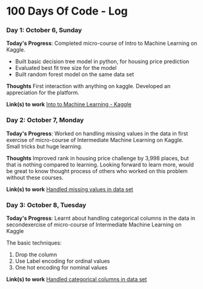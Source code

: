 # 100 Days Of Code - Log

### Day 1: October 6, Sunday

**Today's Progress**: Completed micro-course of Intro to Machine Learning on Kaggle.

- Built basic decision tree model in python, for housing price prediction
- Evaluated best fit tree size for the model
- Built random forest model on the same data set

**Thoughts** First interaction with anything on kaggle. Developed an appreciation for the platform.

**Link(s) to work**
[Into to Machine Learning - Kaggle](https://github.com/nikunjbhalla/kaggle-courses/tree/master/1.%20Intro%20to%20Machine%20Learning)


### Day 2: October 7, Monday

**Today's Progress**: Worked on handling missing values in the data in first exercise of micro-course of Intermediate Machine Learning on Kaggle. Small tricks but huge learning.

**Thoughts** Improved rank in housing price challenge by 3,998 places, but that is nothing compared to learning. Looking forward to learn more, would be great to know thought process of others who worked on this problem without these courses.

**Link(s) to work**
[Handled missing values in data set](https://github.com/nikunjbhalla/kaggle-courses/blob/master/2.%20Intermediate%20Machine%20Learning/Missing%20Values.ipynb)


### Day 3: October 8, Tuesday

**Today's Progress**: Learnt about handling categorical columns in the data in secondexercise of micro-course of Intermediate Machine Learning on Kaggle

The basic techniques:
1. Drop the column
2. Use Label encoding for ordinal values
3. One hot encoding for nominal values

**Link(s) to work**
[Handled categorical columns in data set](https://github.com/nikunjbhalla/kaggle-courses/blob/master/2.%20Intermediate%20Machine%20Learning/Categorical%20Variables.ipynb)

